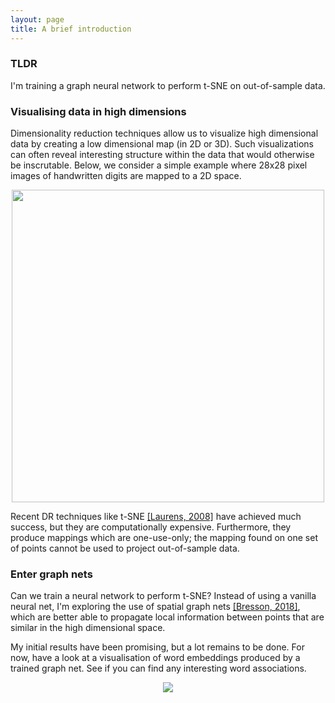 ```yaml
---
layout: page
title: A brief introduction
---
```

### TLDR
I'm training a graph neural network to perform t-SNE on out-of-sample data.

### Visualising data in high dimensions
Dimensionality reduction techniques allow us to visualize high dimensional data by creating a low dimensional map (in 2D or 3D). Such visualizations can often reveal interesting structure within the data that would otherwise be inscrutable. Below, we consider a simple example where 28x28 pixel images of handwritten digits are mapped to a 2D space.
<center><img src="{{ site.baseurl }}/public/intro/mnist_tsne.png" width="500"></center>

Recent DR techniques like t-SNE [[Laurens, 2008]](https://lvdmaaten.github.io/publications/papers/JMLR_2008.pdf) have achieved much success, but they are computationally expensive. Furthermore, they produce mappings which are one-use-only; the mapping found on one set of points cannot be used to project out-of-sample data. 

### Enter graph nets
Can we train a neural network to perform t-SNE? Instead of using a vanilla neural net, I'm exploring the use of spatial graph nets [[Bresson, 2018]](https://openreview.net/pdf?id=SJexcZc8G), which are better able to propagate local information between points that are similar in the high dimensional space. 

My initial results have been promising, but a lot remains to be done. For now, have a look at a visualisation of word embeddings produced by a trained graph net. See if you can find any interesting word associations.
<center><img src="{{ site.baseurl }}/public/update_5/fasttext_train.png"></center>
